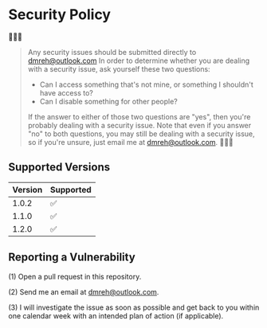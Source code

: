 # Security Policy

🔐🔐🔐
> Any security issues should be submitted directly to dmreh@outlook.com
> In order to determine whether you are dealing with a security issue, ask yourself these two questions:
> * Can I access something that's not mine, or something I shouldn't have access to?
> * Can I disable something for other people?
>
> If the answer to either of those two questions are "yes", then you're probably dealing with a security issue. Note that even if you answer "no" to both questions, you may still be dealing with a security issue, so if you're unsure, just email me at dmreh@outlook.com.
🔐🔐🔐

## Supported Versions

| Version | Supported          |
| ------- | ------------------ |
| 1.0.2   | :white_check_mark: |
| 1.1.0   | :white_check_mark: |
| 1.2.0   | :white_check_mark: |

## Reporting a Vulnerability

(1) Open a pull request in this repository.

(2) Send me an email at [dmreh@outlook.com](mailto:dmreh@outlook.com).

(3) I will investigate the issue as soon as possible and get back to you within one calendar week with an intended plan of action (if applicable).
